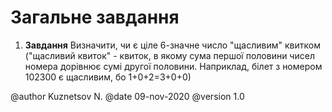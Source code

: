 # Загальне завдання

1. **Завдання** Визначити, чи є ціле 6-значне число "щасливим" квитком ("щасливий квиток" - квиток, в якому сума першої половини чисел номера дорівнює сумі другої половини. Наприклад, білет з номером 102300 є щасливим, бо 1+0+2=3+0+0)

@author Kuznetsov N.
@date 09-nov-2020
@version 1.0